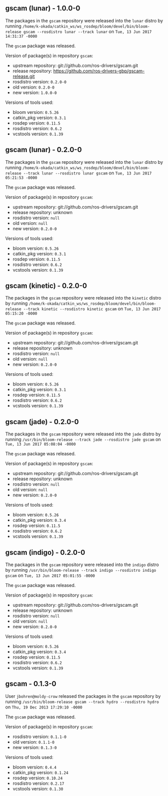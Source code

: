 ## gscam (lunar) - 1.0.0-0

The packages in the `gscam` repository were released into the `lunar` distro by running `/home/k-okada/catkin_ws/ws_rosdep/bloom/devel/bin/bloom-release gscam --rosdistro lunar --track lunar` on `Tue, 13 Jun 2017 14:31:37 -0000`

The `gscam` package was released.

Version of package(s) in repository `gscam`:

- upstream repository: git://github.com/ros-drivers/gscam.git
- release repository: https://github.com/ros-drivers-gbp/gscam-release.git
- rosdistro version: `0.2.0-0`
- old version: `0.2.0-0`
- new version: `1.0.0-0`

Versions of tools used:

- bloom version: `0.5.26`
- catkin_pkg version: `0.3.1`
- rosdep version: `0.11.5`
- rosdistro version: `0.6.2`
- vcstools version: `0.1.39`


## gscam (lunar) - 0.2.0-0

The packages in the `gscam` repository were released into the `lunar` distro by running `/home/k-okada/catkin_ws/ws_rosdep/bloom/devel/bin/bloom-release --track lunar --rosdistro lunar gscam` on `Tue, 13 Jun 2017 05:21:53 -0000`

The `gscam` package was released.

Version of package(s) in repository `gscam`:

- upstream repository: git://github.com/ros-drivers/gscam.git
- release repository: unknown
- rosdistro version: `null`
- old version: `null`
- new version: `0.2.0-0`

Versions of tools used:

- bloom version: `0.5.26`
- catkin_pkg version: `0.3.1`
- rosdep version: `0.11.5`
- rosdistro version: `0.6.2`
- vcstools version: `0.1.39`


## gscam (kinetic) - 0.2.0-0

The packages in the `gscam` repository were released into the `kinetic` distro by running `/home/k-okada/catkin_ws/ws_rosdep/bloom/devel/bin/bloom-release --track kinetic --rosdistro kinetic gscam` on `Tue, 13 Jun 2017 05:15:20 -0000`

The `gscam` package was released.

Version of package(s) in repository `gscam`:

- upstream repository: git://github.com/ros-drivers/gscam.git
- release repository: unknown
- rosdistro version: `null`
- old version: `null`
- new version: `0.2.0-0`

Versions of tools used:

- bloom version: `0.5.26`
- catkin_pkg version: `0.3.1`
- rosdep version: `0.11.5`
- rosdistro version: `0.6.2`
- vcstools version: `0.1.39`


## gscam (jade) - 0.2.0-0

The packages in the `gscam` repository were released into the `jade` distro by running `/usr/bin/bloom-release --track jade --rosdistro jade gscam` on `Tue, 13 Jun 2017 05:08:04 -0000`

The `gscam` package was released.

Version of package(s) in repository `gscam`:

- upstream repository: git://github.com/ros-drivers/gscam.git
- release repository: unknown
- rosdistro version: `null`
- old version: `null`
- new version: `0.2.0-0`

Versions of tools used:

- bloom version: `0.5.26`
- catkin_pkg version: `0.3.4`
- rosdep version: `0.11.5`
- rosdistro version: `0.6.2`
- vcstools version: `0.1.39`


## gscam (indigo) - 0.2.0-0

The packages in the `gscam` repository were released into the `indigo` distro by running `/usr/bin/bloom-release --track indigo --rosdistro indigo gscam` on `Tue, 13 Jun 2017 05:01:55 -0000`

The `gscam` package was released.

Version of package(s) in repository `gscam`:

- upstream repository: git://github.com/ros-drivers/gscam.git
- release repository: unknown
- rosdistro version: `null`
- old version: `null`
- new version: `0.2.0-0`

Versions of tools used:

- bloom version: `0.5.26`
- catkin_pkg version: `0.3.4`
- rosdep version: `0.11.5`
- rosdistro version: `0.6.2`
- vcstools version: `0.1.39`


## gscam - 0.1.3-0

User `jbohren@moldy-crow` released the packages in the `gscam` repository by running `/usr/bin/bloom-release gscam --track hydro --rosdistro hydro` on `Thu, 19 Dec 2013 17:29:10 -0000`

The `gscam` package was released.

Version of package(s) in repository `gscam`:
- rosdistro version: `0.1.1-0`
- old version: `0.1.1-0`
- new version: `0.1.3-0`

Versions of tools used:
- bloom version: `0.4.4`
- catkin_pkg version: `0.1.24`
- rosdep version: `0.10.24`
- rosdistro version: `0.2.17`
- vcstools version: `0.1.30`


